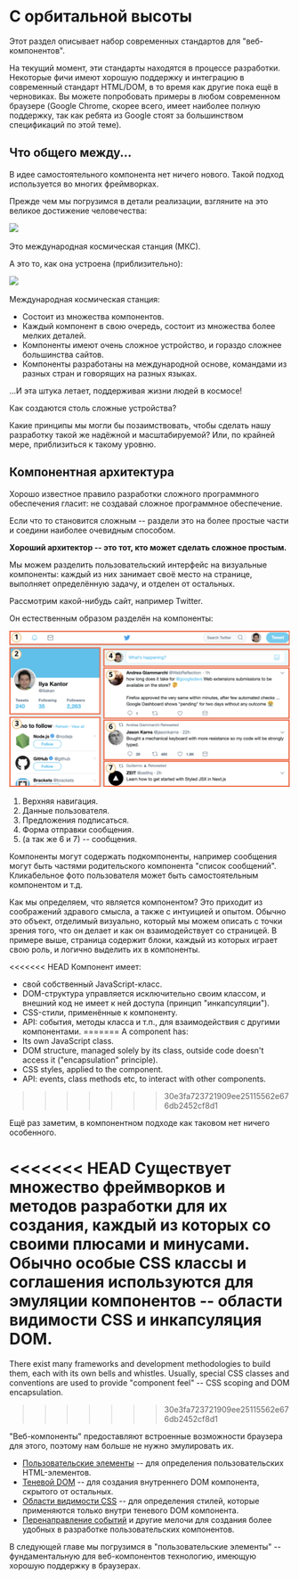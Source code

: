 # С орбитальной высоты

Этот раздел описывает набор современных стандартов для "веб-компонентов".

На текущий момент, эти стандарты находятся в процессе разработки. Некоторые фичи имеют хорошую поддержку и интеграцию в современный стандарт HTML/DOM, в то время как другие пока ещё в черновиках. Вы можете попробовать примеры в любом современном браузере (Google Chrome, скорее всего, имеет наиболее полную поддержку, так как ребята из Google стоят за большинством спецификаций по этой теме).

## Что общего между...

В идее самостоятельного компонента нет ничего нового. Такой подход используется во многих фреймворках.

Прежде чем мы погрузимся в детали реализации, взгляните на это великое достижение человечества:

![](satellite.jpg)

Это международная космическая станция (МКС).

А это то, как она устроена (приблизительно):

![](satellite-expanded.jpg)

Международная космическая станция:
- Состоит из множества компонентов.
- Каждый компонент в свою очередь, состоит из множества более мелких деталей.
- Компоненты имеют очень сложное устройство, и гораздо сложнее большинства сайтов.
- Компоненты разработаны на международной основе, командами из разных стран и говорящих на разных языках.

...И эта штука летает, поддерживая жизни людей в космосе!

Как создаются столь сложные устройства?

Какие принципы мы могли бы позаимствовать, чтобы сделать нашу разработку такой же надёжной и масштабируемой? Или, по крайней мере, приблизиться к такому уровню.

## Компонентная архитектура

Хорошо известное правило разработки сложного программного обеспечения гласит: не создавай сложное программное обеспечение.

Если что то становится сложным -- раздели это на более простые части и соедини наиболее очевидным способом.

**Хороший архитектор -- это тот, кто может сделать сложное простым.**

Мы можем разделить пользовательский интерфейс на визуальные компоненты: каждый из них занимает своё место на странице, выполняет определённую задачу, и отделен от остальных.

Рассмотрим какой-нибудь сайт, например Twitter.

Он естественным образом разделён на компоненты:

![](web-components-twitter.svg)

1. Верхняя навигация.
2. Данные пользователя.
3. Предложения подписаться.
4. Форма отправки сообщения.
5. (а так же 6 и 7) -- сообщения.

Компоненты могут содержать подкомпоненты, например сообщения могут быть частями родительского компонента "список сообщений". Кликабельное фото пользователя может быть самостоятельным компонентом и т.д.

Как мы определяем, что является компонентом? Это приходит из соображений здравого смысла, а также с интуицией и опытом. Обычно это объект, отделимый визуально, который мы можем описать с точки зрения того, что он делает и как он взаимодействует со страницей. В примере выше, страница содержит блоки, каждый из которых играет свою роль, и логично выделить их в компоненты.

<<<<<<< HEAD
Компонент имеет:
- свой собственный JavaScript-класс.
- DOM-структура управляется исключительно своим классом, и внешний код не имеет к ней доступа (принцип "инкапсуляции").
- CSS-стили, применённые к компоненту.
- API: события, методы класса и т.п., для взаимодействия с другими компонентами.
=======
A component has:
- Its own JavaScript class.
- DOM structure, managed solely by its class, outside code doesn't access it ("encapsulation" principle).
- CSS styles, applied to the component.
- API: events, class methods etc, to interact with other components.
>>>>>>> 30e3fa723721909ee25115562e676db2452cf8d1

Ещё раз заметим, в компонентном подходе как таковом нет ничего особенного.

<<<<<<< HEAD
Существует множество фреймворков и методов разработки для их создания, каждый из которых со своими плюсами и минусами. Обычно особые CSS классы и соглашения используются для эмуляции компонентов -- области видимости CSS и инкапсуляция DOM.
=======
There exist many frameworks and development methodologies to build them, each with its own bells and whistles. Usually, special CSS classes and conventions are used to provide "component feel" -- CSS scoping and DOM encapsulation.
>>>>>>> 30e3fa723721909ee25115562e676db2452cf8d1

"Веб-компоненты" предоставляют встроенные возможности браузера для этого, поэтому нам больше не нужно эмулировать их.

- [Пользовательские элементы](https://html.spec.whatwg.org/multipage/custom-elements.html#custom-elements) -- для определения пользовательских HTML-элементов.
- [Теневой DOM](https://dom.spec.whatwg.org/#shadow-trees) -- для создания внутреннего DOM компонента, скрытого от остальных.
- [Области видимости CSS](https://drafts.csswg.org/css-scoping/) -- для определения стилей, которые применяются только внутри теневого DOM компонента.
- [Перенаправление событий](https://dom.spec.whatwg.org/#retarget) и другие мелочи для создания более удобных в разработке пользовательских компонентов.

В следующей главе мы погрузимся в "пользовательские элементы" -- фундаментальную для веб-компонентов технологию, имеющую хорошую поддержку в браузерах.
